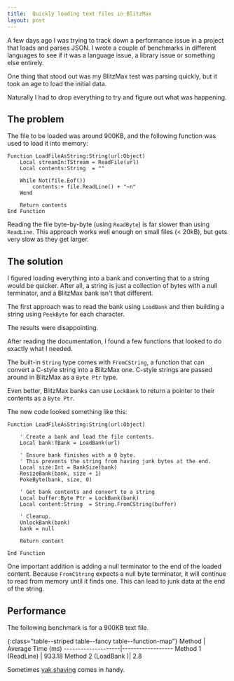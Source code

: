 ```yaml
---
title:  Quickly loading text files in BlitzMax
layout: post
---
```


A few days ago I was trying to track down a performance issue in a project that
loads and parses JSON. I wrote a couple of benchmarks in different languages to
see if it was a language issue, a library issue or something else entirely.

One thing that stood out was my BlitzMax test was parsing quickly, but it took
an age to load the initial data.

Naturally I had to drop everything to try and figure out what was happening.

## The problem

The file to be loaded was around 900KB, and the following function was used to
load it into memory:

```blitzmax
Function LoadFileAsString:String(url:Object)
    Local streamIn:TStream = ReadFile(url)
    Local contents:String  = ""

    While Not(file.Eof())
        contents:+ file.ReadLine() + "~n"
    Wend

    Return contents
End Function
```

Reading the file byte-by-byte (using `ReadByte`) is far slower than using
`ReadLine`. This approach works well enough on small files (< 20kB), but gets
very slow as they get larger.


## The solution

I figured loading everything into a bank and converting that to a string would
be quicker. After all, a string is just a collection of bytes with a null
terminator, and a BlitzMax bank isn't that different.

The first approach was to read the bank using `LoadBank` and then building a
string using `PeekByte` for each character.

The results were disappointing.

After reading the documentation, I found a few functions that looked to do
exactly what I needed.

The built-in `String` type comes with `FromCString`, a function that can convert
a C-style string into a BlitzMax one. C-style strings are passed around in
BlitzMax as a `Byte Ptr` type.

Even better, BlitzMax banks can use `LockBank` to return a pointer to their
contents as a `Byte Ptr`.

The new code looked something like this:

```blitzmax
Function LoadFileAsString:String(url:Object)

    ' Create a bank and load the file contents.
    Local bank:TBank = LoadBank(url)

    ' Ensure bank finishes with a 0 byte.
    ' This prevents the string from having junk bytes at the end.
    Local size:Int = BankSize(bank)
    ResizeBank(bank, size + 1)
    PokeByte(bank, size, 0)

    ' Get bank contents and convert to a string
    Local buffer:Byte Ptr = LockBank(bank)
    Local content:String  = String.FromCString(buffer)

    ' Cleanup.
    UnlockBank(bank)
    bank = null

    Return content

End Function
```

One important addition is adding a null terminator to the end of the loaded
content. Because `FromCString` expects a null byte terminator, it will continue
to read from memory until it finds one. This can lead to junk data at the end of
the string.


## Performance

The following benchmark is for a 900KB text file.

{:class="table--striped table--fancy table--function-map"}
Method              | Average Time (ms)
--------------------|------------------
Method 1 (ReadLine) | 933.18
Method 2 (LoadBank )| 2.8




Sometimes [yak shaving](http://catb.org/jargon/html/Y/yak-shaving.html) comes in handy.
